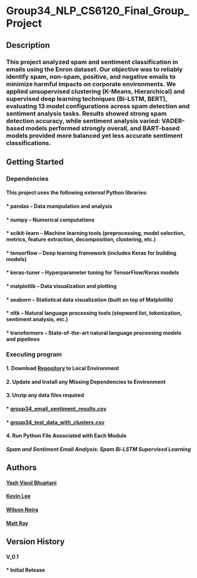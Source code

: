 # Group34_NLP_CS6120_Final_Group_Project
## Description

### This project analyzed spam and sentiment classification in emails using the Enron dataset. Our objective was to reliably identify spam, non-spam, positive, and negative emails to minimize harmful impacts on corporate environments. We applied unsupervised clustering (K-Means, Hierarchical) and supervised deep learning techniques (Bi-LSTM, BERT), evaluating 13 model configurations across spam detection and sentiment analysis tasks. Results showed strong spam detection accuracy, while sentiment analysis varied: VADER-based models performed strongly overall, and BART-based models provided more balanced yet less accurate sentiment classifications.


## Getting Started

### Dependencies
#### This project uses the following external Python libraries:
#### * pandas – Data manipulation and analysis
#### * numpy – Numerical computations
#### * scikit-learn – Machine learning tools (preprocessing, model selection, metrics, feature extraction, decomposition, clustering, etc.)
#### * tensorflow – Deep learning framework (includes Keras for building models)
#### * keras-tuner – Hyperparameter tuning for TensorFlow/Keras models
#### * matplotlib – Data visualization and plotting
#### * seaborn – Statistical data visualization (built on top of Matplotlib)
#### * nltk – Natural language processing tools (stopword list, tokenization, sentiment analysis, etc.)
#### * transformers – State-of-the-art natural language processing models and pipelines

### Executing program
#### 1. Download [Repository](https://github.com/Yashb0299/NLP_CS6120_Final_Group_Project) to Local Environment
#### 2. Update and Install any Missing Dependencies to Environment 
#### 3. Unzip any data files required
#### * [group34_email_sentiment_results.csv](https://github.com/Yashb0299/NLP_CS6120_Final_Group_Project/blob/main/group34_email_sentiment_results.csv.zip)
#### * [group34_test_data_with_clusters.csv](https://github.com/Yashb0299/NLP_CS6120_Final_Group_Project/blob/main/group34_test_data_with_clusters.csv)
#### 4. Run Python File Associated with Each Module
##### Spam and Sentiment Email Analysis: Spam Bi-LSTM Supervised Learning

## Authors
#### [Yash Vipul Bhuptani](https://github.com/Yashb0299)
#### [Kevin Lee](https://github.com/kevinleee21)
#### [Wilson Neira](https://github.com/wilsonnexus)
#### [Matt Ray](https://github.com/MatthewjRay)

## Version History
#### V_0.1
  #### * Initial Release
